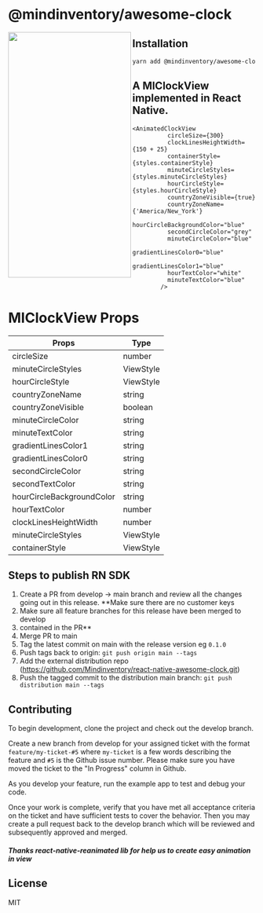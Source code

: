# @mindinventory/awesome-clock

<a href="url"><img src="https://user-images.githubusercontent.com/87525902/179689424-9137c3f6-5081-43a4-9dc6-6c33949b2739.gif" align="left" height="500" width="250" ></a>

## Installation

```sh
yarn add @mindinventory/awesome-clock
```

## A MIClockView implemented in React Native.

```
<AnimatedClockView
          circleSize={300}
          clockLinesHeightWidth={150 + 25}
          containerStyle={styles.containerStyle}
          minuteCircleStyles={styles.minuteCircleStyles}
          hourCircleStyle={styles.hourCircleStyle}
          countryZoneVisible={true}
          countryZoneName={'America/New_York'}
          hourCircleBackgroundColor="blue"
          secondCircleColor="grey"
          minuteCircleColor="blue"
          gradientLinesColor0="blue"
          gradientLinesColor1="blue"
          hourTextColor="white"
          minuteTextColor="blue"
        />
```

# MIClockView Props

| Props     |  Type
| ------------------------ | ---------- |
| circleSize   | number |
| minuteCircleStyles            | ViewStyle |
| hourCircleStyle   | ViewStyle | void |
| countryZoneName             | string |
| countryZoneVisible           | boolean |
| minuteCircleColor          | string  |
| minuteTextColor    | string|
| gradientLinesColor1            |string |
| gradientLinesColor0   | string|
| secondCircleColor            | string |
| secondTextColor      | string |
| hourCircleBackgroundColor             | string |
| hourTextColor             | number |
| clockLinesHeightWidth             | number |
| minuteCircleStyles             | ViewStyle |
| containerStyle             | ViewStyle |

## Steps to publish RN SDK

1. Create a PR from develop -> main branch and review all the changes going out in this release. **Make sure there are no customer keys
2. Make sure all feature branches for this release have been merged to develop
3. contained in the PR**
4. Merge PR to main
5. Tag the latest commit on main with the release version eg `0.1.0`
6. Push tags back to origin: `git push origin main --tags`
7. Add the external distribution repo (<https://github.com/Mindinventory/react-native-awesome-clock.git>)
8. Push the tagged commit to the distribution main branch: `git push distribution main --tags`
  
## Contributing

To begin development, clone the project and check out the develop branch.

Create a new branch from develop for your assigned ticket with the format `feature/my-ticket-#5` where `my-ticket` is a few words describing the feature and `#5` is the Github issue number. Please make sure you have moved the ticket to the "In Progress" column in Github.

As you develop your feature, run the example app to test and debug your code.

Once your work is complete, verify that you have met all acceptance criteria on the ticket and have sufficient tests to cover the behavior. Then you may create a pull request back to the develop branch which will be reviewed and subsequently approved and merged.

##### Thanks react-native-reanimated lib for help us to create easy animation in view

## License

MIT
